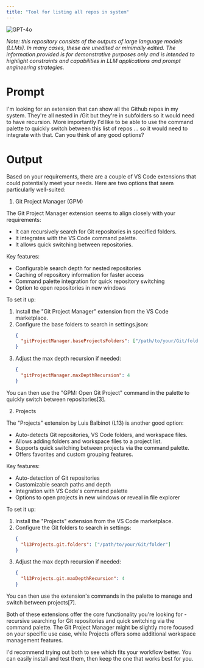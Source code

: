 ```yaml
---
title: "Tool for listing all repos in system"
---
```

![GPT-4o](https://img.shields.io/badge/GPT--4o-3333FF?style=for-the-badge&logo=openai&logoColor=white)



*Note: this repository consists of the outputs of large language models (LLMs). In many cases, these are unedited or minimally edited. The information provided is for demonstrative purposes only and is intended to highlight constraints and capabilities in LLM applications and prompt engineering strategies.*


# Prompt

I'm looking for an extension that can show all the Github repos in my system. They're all nested in /Git but they're in subfolders so it would need to have recursion. More importantly I'd like to be able to use the command palette to quickly switch between this list of repos ... so it would need to integrate with that. Can you think of any good options?

# Output

Based on your requirements, there are a couple of VS Code extensions that could potentially meet your needs. Here are two options that seem particularly well-suited:

1. Git Project Manager (GPM)

The Git Project Manager extension seems to align closely with your requirements:

- It can recursively search for Git repositories in specified folders.
- It integrates with the VS Code command palette.
- It allows quick switching between repositories.

Key features:
- Configurable search depth for nested repositories
- Caching of repository information for faster access
- Command palette integration for quick repository switching
- Option to open repositories in new windows

To set it up:
1. Install the "Git Project Manager" extension from the VS Code marketplace.
2. Configure the base folders to search in settings.json:
   ```json
   {
     "gitProjectManager.baseProjectsFolders": ["/path/to/your/Git/folder"]
   }
   ```
3. Adjust the max depth recursion if needed:
   ```json
   {
     "gitProjectManager.maxDepthRecursion": 4
   }
   ```

You can then use the "GPM: Open Git Project" command in the palette to quickly switch between repositories[3].

2. Projects

The "Projects" extension by Luis Balbinot (L13) is another good option:

- Auto-detects Git repositories, VS Code folders, and workspace files.
- Allows adding folders and workspace files to a project list.
- Supports quick switching between projects via the command palette.
- Offers favorites and custom grouping features.

Key features:
- Auto-detection of Git repositories
- Customizable search paths and depth
- Integration with VS Code's command palette
- Options to open projects in new windows or reveal in file explorer

To set it up:
1. Install the "Projects" extension from the VS Code marketplace.
2. Configure the Git folders to search in settings:
   ```json
   {
     "l13Projects.git.folders": ["/path/to/your/Git/folder"]
   }
   ```
3. Adjust the max depth recursion if needed:
   ```json
   {
     "l13Projects.git.maxDepthRecursion": 4
   }
   ```

You can then use the extension's commands in the palette to manage and switch between projects[7].

Both of these extensions offer the core functionality you're looking for - recursive searching for Git repositories and quick switching via the command palette. The Git Project Manager might be slightly more focused on your specific use case, while Projects offers some additional workspace management features.

I'd recommend trying out both to see which fits your workflow better. You can easily install and test them, then keep the one that works best for you.

 